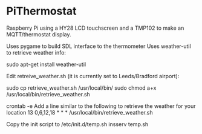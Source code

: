 PiThermostat
============

Raspberry Pi using a HY28 LCD touchscreen and a TMP102 to make an MQTT/thermostat display.

Uses pygame to build SDL interface to the thermometer
Uses weather-util to retrieve weather info:

sudo apt-get install weather-util

Edit retreive_weather.sh (it is currently set to Leeds/Bradford airport):

sudo cp retrieve_weather.sh /usr/local/bin/
sudo chmod a+x /usr/local/bin/retrieve_weather.sh

crontab -e
Add a line similar to the following to retrieve the weather for your location
13 0,6,12,18 * * * /usr/local/bin/retrieve_weather.sh

Copy the init script to /etc/init.d/temp.sh
insserv temp.sh
